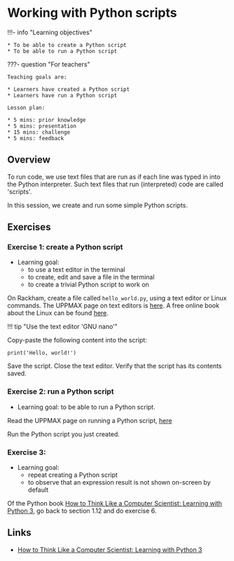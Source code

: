 # Working with Python scripts

!!!- info "Learning objectives"

    * To be able to create a Python script
    * To be able to run a Python script

???- question "For teachers"

    Teaching goals are:

    * Learners have created a Python script
    * Learners have run a Python script

    Lesson plan:

    * 5 mins: prior knowledge
    * 5 mins: presentation
    * 15 mins: challenge
    * 5 mins: feedback

## Overview

To run code, we use text files that are run as if each line 
was typed in into the Python interpreter. Such text files
that run (interpreted) code are called 'scripts'. 

In this session, we create and run some simple Python scripts.

## Exercises

### Exercise 1: create a Python script

- Learning goal: 
  - to use a text editor in the terminal
  - to create, edit and save a file in the terminal
  - to create a trivial Python script to work on

On Rackham, create a file called `hello_world.py`,
using a text editor or Linux commands.
The UPPMAX page on text editors is [here](http://docs.uppmax.uu.se/software/text_editors/).
A free online book about the Linux can be found [here](https://linuxcommand.org/tlcl.php).

!!! tip "Use the text editor 'GNU nano'"

Copy-paste the following content into the script:

```
print('Hello, world!')
```

Save the script.
Close the text editor.
Verify that the script has its contents saved.

### Exercise 2: run a Python script

- Learning goal: to be able to run a Python script.

Read the UPPMAX page on running a Python script, [here](http://docs.uppmax.uu.se/software/python/#running-python)

Run the Python script you just created.

### Exercise 3:

- Learning goal: 
  - repeat creating a Python script
  - to observe that an expression result is not shown on-screen by default

Of the Python book [How to Think Like a Computer Scientist: Learning with Python 3](https://openbookproject.net/thinkcs/python/english3e/index.html),
go back to section 1.12 and do exercise 6.

## Links

 * [How to Think Like a Computer Scientist: Learning with Python 3](https://openbookproject.net/thinkcs/python/english3e/index.html)
